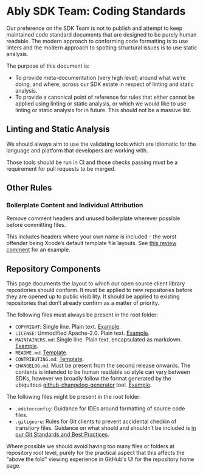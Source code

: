# Ably SDK Team: Coding Standards

Our preference on the SDK Team is not to publish and attempt to keep maintained code standard documents that are designed to be purely human readable.
The modern approach to conforming code formatting is to use linters and the modern approach to spotting structural issues is to use static analysis.

The purpose of this document is:

- To provide meta-documentation (very high level) around what we’re doing, and where, across our SDK estate in respect of linting and static analysis.
- To provide a canonical point of reference for rules that either cannot be applied using linting or static analysis, or which we would like to use linting or static analysis for in future.
  This should not be a massive list.

## Linting and Static Analysis

We should always aim to use the validating tools which are idiomatic for the language and platform that developers are working with.

Those tools should be run in CI and those checks passing must be a requirement for pull requests to be merged.

## Other Rules

### Boilerplate Content and Individual Attribution

Remove comment headers and unused boilerplate wherever possible before committing files.

This includes headers where your own name is included - the worst offender being Xcode’s default template file layouts.
See [this review comment](https://github.com/ably/ably-asset-tracking-swift/pull/169#discussion_r695793499) for an example.

## Repository Components

This page documents the layout to which our open source client library repositories should conform.
It must be applied to new repositories before they are opened up to public visibility.
It should be applied to existing repositories that don’t already confirm as a matter of priority.

The following files must always be present in the root folder:

- `COPYRIGHT`: Single line. Plain text. [Example](https://github.com/ably/ably-asset-tracking-android/blob/main/COPYRIGHT).
- `LICENSE`: Unmodified Apache-2.0. Plain text. [Example](https://github.com/ably/ably-asset-tracking-android/blob/main/LICENSE).
- `MAINTAINERS.md`: Single line. Plain text, encapsulated as markdown. [Example](https://github.com/ably/ably-asset-tracking-android/blob/main/MAINTAINERS.md).
- `README.md`: [Template](https://github.com/ably/ably-common/blob/main/templates/sdk-readme.md).
- `CONTRIBUTING.md`: [Template](https://github.com/ably/ably-common/blob/main/templates/sdk-contributing.md).
- `CHANGELOG.md`: Must be present from the second release onwards.
  The contents is intended to be human readable so style can vary between SDKs, however we broadly follow the format generated by the ubiquitous [github-changelog-generator](https://github.com/github-changelog-generator/github-changelog-generator) tool. [Example](https://github.com/ably/ably-asset-tracking-android/blob/main/CHANGELOG.md).

The following files might be present in the root folder:

- `.editorconfig`: Guidance for IDEs around formatting of source code files.
- `.gitignore`: Rules for Git clients to prevent accidental checkin of transitory files.
  Guidance on what should and shouldn’t be included is [in our Git Standards and Best Practices](git.md#git-ignore-gitignore-files).

Where possible we should avoid having too many files or folders at repository root level, purely for the practical aspect that this affects the "above the fold" viewing experience in GitHub's UI for the repository home page.
